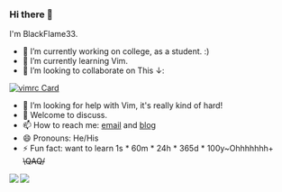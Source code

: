 ### Hi there 👋

I'm BlackFlame33.

- 🔭 I’m currently working on college, as a student. :)
- 🌱 I’m currently learning Vim.
- 👯 I’m looking to collaborate on This &darr;:

[![vimrc Card](https://github-readme-stats.vercel.app/api/pin/?username=BlackFlame33&repo=vimrc&theme=vue)](https://github.com/BlackFlame33/vimrc)

- 🤔 I’m looking for help with Vim, it's really kind of hard!
- 💬 Welcome to discuss.
- 📫 How to reach me: [email](mailto:blackflame33@icloud.com) and [blog](http://blackflame33.cn/)
- 😄 Pronouns: He/His
- ⚡ Fun fact: want to learn 1s * 60m * 24h * 365d * 100y~Ohhhhhhh+ ~~\QAQ/~~

<a href="https://github.com/BlackFlame33">
    <img align="left" src="https://github-readme-stats.vercel.app/api?username=BlackFlame33&show_icons=true&theme=vue" />
</a>
<a href="https://github.com/BlackFlame33">
    <img align="left" src="https://github-readme-stats.vercel.app/api/top-langs/?username=BlackFlame33&theme=vue" />
</a>
